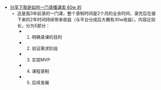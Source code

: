 - [分享下我是如何一门录播课卖 60w 的](https://twitter.com/Cyril97447807/status/1743149434572329368)
	- 这是我3年前录的一门课，整个录制时间是2个月的业余时间，录完后在接下来的2年时间持续带来收益（与平台分成后大概有30w收益）。内容比较长，分为5部分：
		- 1. 明确录课的目的
		- 2. 验证需求阶段
		- 3. 实现MVP
		- 4. 课程录制
		- 5. 后续发展